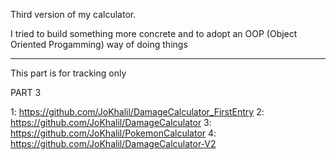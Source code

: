 Third version of my calculator.

I tried to build something more concrete and to adopt an OOP (Object Oriented Progamming) way of doing things

----------------------------------------------------------------------------

This part is for tracking only

PART 3


1: https://github.com/JoKhalil/DamageCalculator_FirstEntry
2: https://github.com/JoKhalil/DamageCalculator
3: https://github.com/JoKhalil/PokemonCalculator
4: https://github.com/JoKhalil/DamageCalculator-V2
